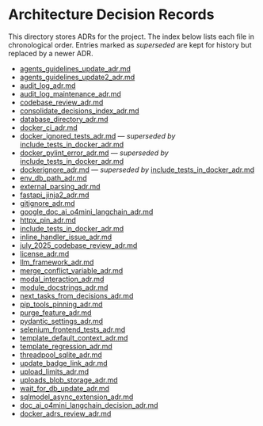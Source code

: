 # Architecture Decision Records

This directory stores ADRs for the project. The index below lists each file in chronological order. Entries marked as *superseded* are kept for history but replaced by a newer ADR.

- [agents_guidelines_update_adr.md](agents_guidelines_update_adr.md)
- [agents_guidelines_update2_adr.md](agents_guidelines_update2_adr.md)
- [audit_log_adr.md](audit_log_adr.md)
- [audit_log_maintenance_adr.md](audit_log_maintenance_adr.md)
- [codebase_review_adr.md](codebase_review_adr.md)
- [consolidate_decisions_index_adr.md](consolidate_decisions_index_adr.md)
- [database_directory_adr.md](database_directory_adr.md)
- [docker_ci_adr.md](docker_ci_adr.md)
- [docker_ignored_tests_adr.md](docker_ignored_tests_adr.md) — *superseded by* [include_tests_in_docker_adr.md](include_tests_in_docker_adr.md)
- [docker_pylint_error_adr.md](docker_pylint_error_adr.md) — *superseded by* [include_tests_in_docker_adr.md](include_tests_in_docker_adr.md)
- [dockerignore_adr.md](dockerignore_adr.md) — *superseded by* [include_tests_in_docker_adr.md](include_tests_in_docker_adr.md)
- [env_db_path_adr.md](env_db_path_adr.md)
- [external_parsing_adr.md](external_parsing_adr.md)
- [fastapi_jinja2_adr.md](fastapi_jinja2_adr.md)
- [gitignore_adr.md](gitignore_adr.md)
- [google_doc_ai_o4mini_langchain_adr.md](google_doc_ai_o4mini_langchain_adr.md)
- [httpx_pin_adr.md](httpx_pin_adr.md)
- [include_tests_in_docker_adr.md](include_tests_in_docker_adr.md)
- [inline_handler_issue_adr.md](inline_handler_issue_adr.md)
- [july_2025_codebase_review_adr.md](july_2025_codebase_review_adr.md)
- [license_adr.md](license_adr.md)
- [llm_framework_adr.md](llm_framework_adr.md)
- [merge_conflict_variable_adr.md](merge_conflict_variable_adr.md)
- [modal_interaction_adr.md](modal_interaction_adr.md)
- [module_docstrings_adr.md](module_docstrings_adr.md)
- [next_tasks_from_decisions_adr.md](next_tasks_from_decisions_adr.md)
- [pip_tools_pinning_adr.md](pip_tools_pinning_adr.md)
- [purge_feature_adr.md](purge_feature_adr.md)
- [pydantic_settings_adr.md](pydantic_settings_adr.md)
- [selenium_frontend_tests_adr.md](selenium_frontend_tests_adr.md)
- [template_default_context_adr.md](template_default_context_adr.md)
- [template_regression_adr.md](template_regression_adr.md)
- [threadpool_sqlite_adr.md](threadpool_sqlite_adr.md)
- [update_badge_link_adr.md](update_badge_link_adr.md)
- [upload_limits_adr.md](upload_limits_adr.md)
- [uploads_blob_storage_adr.md](uploads_blob_storage_adr.md)
- [wait_for_db_update_adr.md](wait_for_db_update_adr.md)
- [sqlmodel_async_extension_adr.md](sqlmodel_async_extension_adr.md)
- [doc_ai_o4mini_langchain_decision_adr.md](doc_ai_o4mini_langchain_decision_adr.md)
- [docker_adrs_review_adr.md](docker_adrs_review_adr.md)
